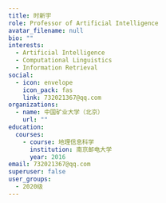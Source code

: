 ```yaml
---
title: 时新宇
role: Professor of Artificial Intelligence
avatar_filename: null
bio: ""
interests:
  - Artificial Intelligence
  - Computational Linguistics
  - Information Retrieval
social:
  - icon: envelope
    icon_pack: fas
    link: 732021367@qq.com
organizations:
  - name: 中国矿业大学（北京）
    url: ""
education:
  courses:
    - course: 地理信息科学
      institution: 南京邮电大学
      year: 2016
email: 732021367@qq.com
superuser: false
user_groups:
  - 2020级
---
```

